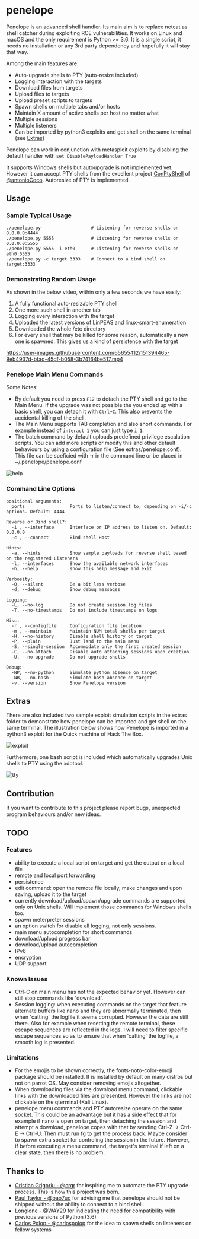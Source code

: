 # penelope

Penelope is an advanced shell handler. Its main aim is to replace netcat as shell catcher during exploiting RCE vulnerabilities.
It works on Linux and macOS and the only requirement is Python >= 3.6. It is a single script, it needs no installation or any 3rd party dependency and hopefully it will stay that way.

Among the main features are:
- Auto-upgrade shells to PTY (auto-resize included)
- Logging interaction with the targets
- Download files from targets
- Upload files to targets
- Upload preset scripts to targets
- Spawn shells on multiple tabs and/or hosts
- Maintain X amount of active shells per host no matter what
- Multiple sessions
- Multiple listeners
- Can be imported by python3 exploits and get shell on the same terminal (see [Extras](#Extras))

Penelope can work in conjunction with metasploit exploits by disabling the default handler with `set DisablePayloadHandler True`

It supports Windows shells but autoupgrade is not implemented yet. However it can accept PTY shells from the excellent project [ConPtyShell](https://github.com/antonioCoco/ConPtyShell) of [@antonioCoco](https://github.com/antonioCoco). Autoresize of PTY is implemented.

## Usage
### Sample Typical Usage
```
./penelope.py                   # Listening for reverse shells on 0.0.0.0:4444
./penelope.py 5555              # Listening for reverse shells on 0.0.0.0:5555
./penelope.py 5555 -i eth0      # Listening for reverse shells on eth0:5555
./penelope.py -c target 3333    # Connect to a bind shell on target:3333
```

### Demonstrating Random Usage

As shown in the below video, within only a few seconds we have easily:
1. A fully functional auto-resizable PTY shell
2. One more such shell in another tab
3. Logging every interaction with the target
4. Uploaded the latest versions of LinPEAS and linux-smart-enumeration
5. Downloaded the whole /etc directory
6. For every shell that may be killed for some reason, automatically a new one is spawned. This gives us a kind of persistence with the target

https://user-images.githubusercontent.com/65655412/151394465-9eb4937d-bfad-45df-b058-3b74164be517.mp4

### Penelope Main Menu Commands
Some Notes:
- By default you need to press `F12` to detach the PTY shell and go to the Main Menu. If the upgrade was not possible the you ended up with a basic shell, you can detach it with `Ctrl+C`. This also prevents the accidental killing of the shell.
- The Main Menu supports TAB completion and also short commands. For example instead of `interact 1` you can just type `i 1`.
- The batch command by default uploads predefined privilege escalation scripts. You can add more scripts or modify this and other default behaviours by using a configuration file (See extras/penelope.conf). This file can be speficied with -r in the command line or be placed in ~/.penelope/penelope.conf

![help](https://user-images.githubusercontent.com/65655412/150849045-110d4bf6-a86d-4b77-a290-075abeee62d4.png)

### Command Line Options
```
positional arguments:
  ports                 Ports to listen/connect to, depending on -i/-c options. Default: 4444

Reverse or Bind shell?:
  -i , --interface      Interface or IP address to listen on. Default: 0.0.0.0
  -c , --connect        Bind shell Host

Hints:
  -a, --hints           Show sample payloads for reverse shell based on the registered Listeners
  -l, --interfaces      Show the available network interfaces
  -h, --help            show this help message and exit

Verbosity:
  -Q, --silent          Be a bit less verbose
  -d, --debug           Show debug messages

Logging:
  -L, --no-log          Do not create session log files
  -T, --no-timestamps   Do not include timestamps on logs

Misc:
  -r , --configfile     Configuration file location
  -m , --maintain       Maintain NUM total shells per target
  -H, --no-history      Disable shell history on target
  -P, --plain           Just land to the main menu
  -S, --single-session  Accommodate only the first created session
  -C, --no-attach       Disable auto attaching sessions upon creation
  -U, --no-upgrade      Do not upgrade shells

Debug:
  -NP, --no-python      Simulate python absence on target
  -NB, --no-bash        Simulate bash absence on target
  -v, --version         Show Penelope version
```

## Extras
There are also included two sample exploit simulation scripts in the extras folder to demonstrate how penelope can be imported and get shell on the same terminal. The illustration below shows how Penelope is imported in a python3 exploit for the Quick machine of Hack The Box.

![exploit](https://user-images.githubusercontent.com/65655412/151350244-3d0b4e60-04a6-494b-8eab-2498cfb8b809.gif)

Furthermore, one bash script is included which automatically upgrades Unix shells to PTY using the xdotool.

![tty](https://user-images.githubusercontent.com/65655412/151353020-8585e352-2037-41f1-94d6-4fd7d1cb7943.gif)

## Contribution
If you want to contribute to this project please report bugs, unexpected program behaviours and/or new ideas.

## TODO

### Features
* ability to execute a local script on target and get the output on a local file
* remote and local port forwarding
* persistence
* edit command: open the remote file locally, make changes and upon saving, upload it to the target
* currently download/upload/spawn/upgrade commands are supported only on Unix shells. Will implement those commands for Windows shells too.
* spawn meterpreter sessions
* an option switch for disable all logging, not only sessions.
* main menu autocompletion for short commands
* download/upload progress bar
* download/upload autocompletion
* IPv6
* encryption
* UDP support

### Known Issues
* Ctrl-C on main menu has not the expected behavior yet. However can still stop commands like 'download'.
* Session logging: when executing commands on the target that feature alternate buffers like nano and they are abnormally terminated, then when 'catting' the logfile it seems corrupted. However the data are still there. Also for example when resetting the remote terminal, these escape sequences are reflected in the logs. I will need to filter specific escape sequences so as to ensure that when 'catting' the logfile, a smooth log is presented.

### Limitations
* For the emojis to be shown correctly, the fonts-noto-color-emoji package should be installed. It is installed by default on many distros but not on parrot OS. May consider removing emojis altogether.
* When downloading files via the download menu command, clickable links with the downloaded files are presented. However the links are not clickable on the qterminal (Kali Linux).
* penelope menu commands and PTY autoresize operate on the same socket. This could be an advantage but it has a side effect that for example if nano is open on target, then detaching the session and attempt a download, penelope copes with that by sending Ctrl-Z -> Ctrl-E -> Ctrl-U. Then must run fg to get the process back. Maybe consider to spawn extra socket for controling the session in the future. However, if before executing a menu command, the target's terminal if left on a clear state, then there is no problem.

## Thanks to
* [Cristian Grigoriu - @crgr](https://github.com/crgr) for inspiring me to automate the PTY upgrade process. This is how this project was born.
* [Paul Taylor - @bao7uo](https://github.com/bao7uo) for advising me that penelope should not be shipped without the ability to connect to a bind shell.
* [Longlone - @WAY29](https://github.com/WAY29) for indicating the need for compatibility with previous versions of Python (3.6)
* [Carlos Polop - @carlospolop](https://github.com/carlospolop) for the idea to spawn shells on listeners on fellow systems
